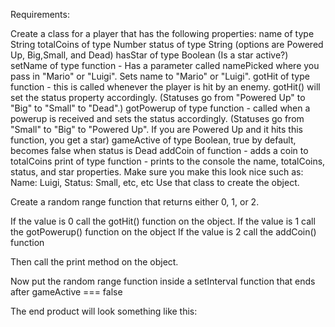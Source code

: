 Requirements:

Create a class for a player that has the following properties:
name of type String
totalCoins of type Number
status of type String (options are Powered Up, Big,Small, and Dead)
hasStar of type Boolean (Is a star active?)
setName of type function - Has a parameter called namePicked where you pass in "Mario" or "Luigi". Sets name to "Mario" or "Luigi".
gotHit of type function - this is called whenever the player is hit by an enemy. gotHit() will set the status property accordingly. (Statuses go from "Powered Up" to "Big" to "Small" to "Dead".)
gotPowerup of type function - called when a powerup is received and sets the status accordingly. (Statuses go from "Small" to "Big" to "Powered Up". If you are Powered Up and it hits this function, you get a star)
gameActive of type Boolean, true by default, becomes false when status is Dead
addCoin of function - adds a coin to totalCoins
print of type function - prints to the console the name, totalCoins, status, and star properties. Make sure you make this look nice such as:
Name: Luigi,
Status: Small, etc, etc
Use that class to create the object.

Create a random range function that returns either 0, 1, or 2.

If the value is 0 call the gotHit() function on the object.
If the value is 1 call the gotPowerup() function on the object
If the value is 2 call the addCoin() function

Then call the print method on the object.

Now put the random range function inside a setInterval function that ends after gameActive === false

The end product will look something like this: